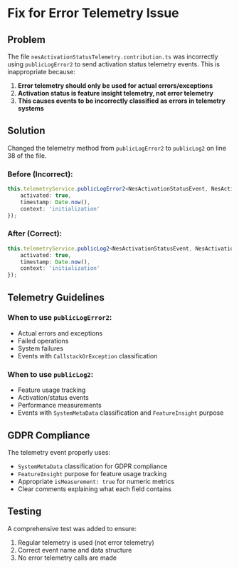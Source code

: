 # Fix for Error Telemetry Issue

## Problem
The file `nesActivationStatusTelemetry.contribution.ts` was incorrectly using `publicLogError2` to send activation status telemetry events. This is inappropriate because:

1. **Error telemetry should only be used for actual errors/exceptions**
2. **Activation status is feature insight telemetry, not error telemetry**
3. **This causes events to be incorrectly classified as errors in telemetry systems**

## Solution
Changed the telemetry method from `publicLogError2` to `publicLog2` on line 38 of the file.

### Before (Incorrect):
```typescript
this.telemetryService.publicLogError2<NesActivationStatusEvent, NesActivationStatusClassification>('nesActivationStatus', {
    activated: true,
    timestamp: Date.now(),
    context: 'initialization'
});
```

### After (Correct):
```typescript
this.telemetryService.publicLog2<NesActivationStatusEvent, NesActivationStatusClassification>('nesActivationStatus', {
    activated: true,
    timestamp: Date.now(),
    context: 'initialization'
});
```

## Telemetry Guidelines

### When to use `publicLogError2`:
- Actual errors and exceptions
- Failed operations
- System failures
- Events with `CallstackOrException` classification

### When to use `publicLog2`:
- Feature usage tracking
- Activation/status events
- Performance measurements
- Events with `SystemMetaData` classification and `FeatureInsight` purpose

## GDPR Compliance
The telemetry event properly uses:
- `SystemMetaData` classification for GDPR compliance
- `FeatureInsight` purpose for feature usage tracking
- Appropriate `isMeasurement: true` for numeric metrics
- Clear comments explaining what each field contains

## Testing
A comprehensive test was added to ensure:
1. Regular telemetry is used (not error telemetry)
2. Correct event name and data structure
3. No error telemetry calls are made